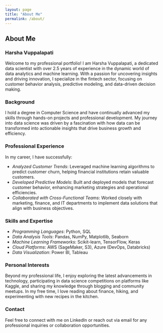 ```yaml
---
layout: page
title: "About Me"
permalink: /about/
---
```


## About Me

### Harsha Vuppalapati

Welcome to my professional portfolio! I am Harsha Vuppalapati, a dedicated data scientist with over 2.5 years of experience in the dynamic world of data analytics and machine learning. With a passion for uncovering insights and driving innovation, I specialize in the fintech sector, focusing on customer behavior analysis, predictive modeling, and data-driven decision making.

### Background

I hold a degree in Computer Science and have continually advanced my skills through hands-on projects and professional development. My journey into data science was driven by a fascination with how data can be transformed into actionable insights that drive business growth and efficiency.

### Professional Experience

In my career, I have successfully:
- *Analyzed Customer Trends*: Leveraged machine learning algorithms to predict customer churn, helping financial institutions retain valuable customers.
- *Developed Predictive Models*: Built and deployed models that forecast customer behavior, enhancing marketing strategies and operational efficiencies.
- *Collaborated with Cross-Functional Teams*: Worked closely with marketing, finance, and IT departments to implement data solutions that align with business objectives.

### Skills and Expertise

- *Programming Languages*: Python, SQL
- *Data Analysis Tools*: Pandas, NumPy, Matplotlib, Seaborn
- *Machine Learning Frameworks*: Scikit-learn, TensorFlow, Keras
- *Cloud Platforms*: AWS (SageMaker, S3), Azure (DevOps, Databricks)
- *Data Visualization*: Power BI, Tableau

### Personal Interests

Beyond my professional life, I enjoy exploring the latest advancements in technology, participating in data science competitions on platforms like Kaggle, and sharing my knowledge through blogging and community meetups. In my free time, I love reading about finance, hiking, and experimenting with new recipes in the kitchen.

### Contact

Feel free to connect with me on LinkedIn or reach out via email for any professional inquiries or collaboration opportunities.
